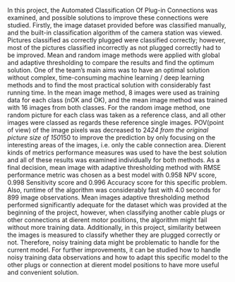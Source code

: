 In this project, the Automated Classification Of Plug-in Connections was examined, and possible solutions to improve these connections were studied. Firstly, the image dataset provided before was classified manually, and the built-in classification algorithm of the camera station was viewed. Pictures classified as correctly plugged were classified correctly; however, most of the pictures classified incorrectly as not plugged correctly had to be improved.
Mean and random image methods were applied with global and adaptive thresholding to compare the results and find the optimum solution. One of the team’s main aims was to have an optimal solution without complex, time-consuming machine learning / deep learning methods and to find the most practical solution with considerably fast running time.
In the mean image method, 8 images were used as training data for each class (nOK and OK), and the mean image method was trained with 16 images from both classes. For the random image method, one random picture for each class was taken as a reference class, and all other images were classed as regards these reference single images.
POV(point of view) of the image pixels was decreased to 24*24 from the original picture size of 150*150 to improve the prediction by only focusing on the interesting areas of the images, i.e. only the cable connection area.
Di erent kinds of metrics performance measures was used to have the best solution and all of these results was examined individually for both methods. As a final decision, mean image with adaptive thresholding method with RMSE performance metric was chosen as a best model with 0.958 NPV score, 0.998 Sensitivity score and 0.996 Accuracy score for this specific problem. Also, runtime of the algorithm was considerably fast with 4.0 seconds for 899 image observations.
Mean images adaptive thresholding method performed significantly adequate for the dataset which was provided at the beginning of the project, however, when classifying another cable plugs or other connections at di erent motor positions, the algorithm might fail without more training data. Additionally, in this project, similarity between the images is measured to classify whether they are plugged correctly or not. Therefore, noisy training data might be problematic to handle for the current model. For further improvements, it can be studied how to handle noisy training data observations and how to adapt this specific model to the other plugs or connection at di erent model positions to have more useful and convenient solution.
